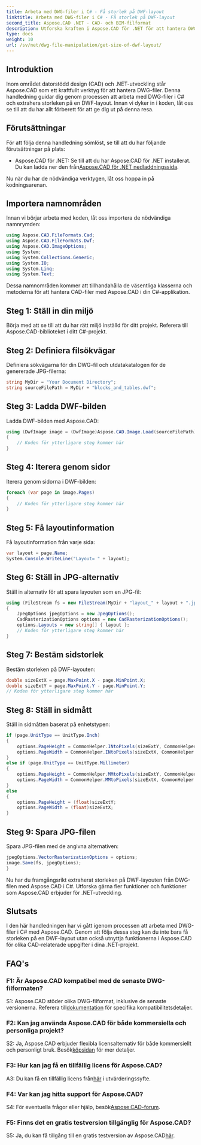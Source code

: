 ```yaml
---
title: Arbeta med DWG-filer i C# - Få storlek på DWF-layout
linktitle: Arbeta med DWG-filer i C# - Få storlek på DWF-layout
second_title: Aspose.CAD .NET - CAD- och BIM-filformat
description: Utforska kraften i Aspose.CAD för .NET för att hantera DWG-filer. Lär dig att extrahera DWF-layoutstorlekar utan ansträngning med C#.
type: docs
weight: 10
url: /sv/net/dwg-file-manipulation/get-size-of-dwf-layout/
---
```

## Introduktion

Inom området datorstödd design (CAD) och .NET-utveckling står Aspose.CAD som ett kraftfullt verktyg för att hantera DWG-filer. Denna handledning guidar dig genom processen att arbeta med DWG-filer i C# och extrahera storleken på en DWF-layout. Innan vi dyker in i koden, låt oss se till att du har allt förberett för att ge dig ut på denna resa.

## Förutsättningar

För att följa denna handledning sömlöst, se till att du har följande förutsättningar på plats:

-  Aspose.CAD för .NET: Se till att du har Aspose.CAD för .NET installerat. Du kan ladda ner den från[Aspose.CAD för .NET nedladdningssida](https://releases.aspose.com/cad/net/).

Nu när du har de nödvändiga verktygen, låt oss hoppa in på kodningsarenan.

## Importera namnområden

Innan vi börjar arbeta med koden, låt oss importera de nödvändiga namnrymden:

```csharp
using Aspose.CAD.FileFormats.Cad;
using Aspose.CAD.FileFormats.Dwf;
using Aspose.CAD.ImageOptions;
using System;
using System.Collections.Generic;
using System.IO;
using System.Linq;
using System.Text;
```

Dessa namnområden kommer att tillhandahålla de väsentliga klasserna och metoderna för att hantera CAD-filer med Aspose.CAD i din C#-applikation.

## Steg 1: Ställ in din miljö

Börja med att se till att du har rätt miljö inställd för ditt projekt. Referera till Aspose.CAD-biblioteket i ditt C#-projekt.

## Steg 2: Definiera filsökvägar

Definiera sökvägarna för din DWG-fil och utdatakatalogen för de genererade JPG-filerna:

```csharp
string MyDir = "Your Document Directory";
string sourceFilePath = MyDir + "blocks_and_tables.dwf";
```

## Steg 3: Ladda DWF-bilden

Ladda DWF-bilden med Aspose.CAD:

```csharp
using (DwfImage image = (DwfImage)Aspose.CAD.Image.Load(sourceFilePath))
{
    // Koden för ytterligare steg kommer här
}
```

## Steg 4: Iterera genom sidor

Iterera genom sidorna i DWF-bilden:

```csharp
foreach (var page in image.Pages)
{
    // Koden för ytterligare steg kommer här
}
```

## Steg 5: Få layoutinformation

Få layoutinformation från varje sida:

```csharp
var layout = page.Name;
System.Console.WriteLine("Layout= " + layout);
```

## Steg 6: Ställ in JPG-alternativ

Ställ in alternativ för att spara layouten som en JPG-fil:

```csharp
using (FileStream fs = new FileStream(MyDir + "layout_" + layout + ".jpg", FileMode.Create))
{
    JpegOptions jpegOptions = new JpegOptions();
    CadRasterizationOptions options = new CadRasterizationOptions();
    options.Layouts = new string[] { layout };
    // Koden för ytterligare steg kommer här
}
```

## Steg 7: Bestäm sidstorlek

Bestäm storleken på DWF-layouten:

```csharp
double sizeExtX = page.MaxPoint.X - page.MinPoint.X;
double sizeExtY = page.MaxPoint.Y - page.MinPoint.Y;
// Koden för ytterligare steg kommer här
```

## Steg 8: Ställ in sidmått

Ställ in sidmåtten baserat på enhetstypen:

```csharp
if (page.UnitType == UnitType.Inch)
{
    options.PageHeight = CommonHelper.INtoPixels(sizeExtY, CommonHelper.DPI);
    options.PageWidth = CommonHelper.INtoPixels(sizeExtX, CommonHelper.DPI);
}
else if (page.UnitType == UnitType.Millimeter)
{
    options.PageHeight = CommonHelper.MMtoPixels(sizeExtY, CommonHelper.DPI);
    options.PageWidth = CommonHelper.MMtoPixels(sizeExtX, CommonHelper.DPI);
}
else
{
    options.PageHeight = (float)sizeExtY;
    options.PageWidth = (float)sizeExtX;
}
```

## Steg 9: Spara JPG-filen

Spara JPG-filen med de angivna alternativen:

```csharp
jpegOptions.VectorRasterizationOptions = options;
image.Save(fs, jpegOptions);
}
```

Nu har du framgångsrikt extraherat storleken på DWF-layouten från DWG-filen med Aspose.CAD i C#. Utforska gärna fler funktioner och funktioner som Aspose.CAD erbjuder för .NET-utveckling.

## Slutsats

I den här handledningen har vi gått igenom processen att arbeta med DWG-filer i C# med Aspose.CAD. Genom att följa dessa steg kan du inte bara få storleken på en DWF-layout utan också utnyttja funktionerna i Aspose.CAD för olika CAD-relaterade uppgifter i dina .NET-projekt.

## FAQ's

### F1: Är Aspose.CAD kompatibel med de senaste DWG-filformaten?

 S1: Aspose.CAD stöder olika DWG-filformat, inklusive de senaste versionerna. Referera till[dokumentation](https://reference.aspose.com/cad/net/) för specifika kompatibilitetsdetaljer.

### F2: Kan jag använda Aspose.CAD för både kommersiella och personliga projekt?

S2: Ja, Aspose.CAD erbjuder flexibla licensalternativ för både kommersiellt och personligt bruk. Besök[köpsidan](https://purchase.aspose.com/buy) för mer detaljer.

### F3: Hur kan jag få en tillfällig licens för Aspose.CAD?

 A3: Du kan få en tillfällig licens från[här](https://purchase.aspose.com/temporary-license/) i utvärderingssyfte.

### F4: Var kan jag hitta support för Aspose.CAD?

 S4: För eventuella frågor eller hjälp, besök[Aspose.CAD-forum](https://forum.aspose.com/c/cad/19).

### F5: Finns det en gratis testversion tillgänglig för Aspose.CAD?

 S5: Ja, du kan få tillgång till en gratis testversion av Aspose.CAD[här](https://releases.aspose.com/).